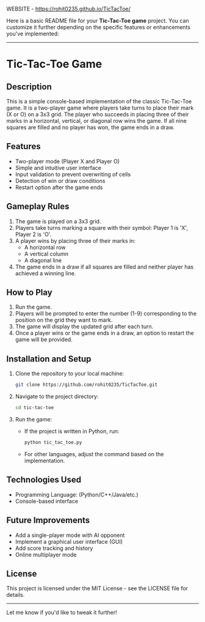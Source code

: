 WEBSITE - https://rohit0235.github.io/TicTacToe/ 


Here is a basic README file for your **Tic-Tac-Toe game** project. You can customize it further depending on the specific features or enhancements you've implemented:

---

# Tic-Tac-Toe Game

## Description

This is a simple console-based implementation of the classic Tic-Tac-Toe game. It is a two-player game where players take turns to place their mark (X or O) on a 3x3 grid. The player who succeeds in placing three of their marks in a horizontal, vertical, or diagonal row wins the game. If all nine squares are filled and no player has won, the game ends in a draw.

## Features

- Two-player mode (Player X and Player O)
- Simple and intuitive user interface
- Input validation to prevent overwriting of cells
- Detection of win or draw conditions
- Restart option after the game ends

## Gameplay Rules

1. The game is played on a 3x3 grid.
2. Players take turns marking a square with their symbol: Player 1 is 'X', Player 2 is 'O'.
3. A player wins by placing three of their marks in:
   - A horizontal row
   - A vertical column
   - A diagonal line
4. The game ends in a draw if all squares are filled and neither player has achieved a winning line.

## How to Play

1. Run the game.
2. Players will be prompted to enter the number (1-9) corresponding to the position on the grid they want to mark.
3. The game will display the updated grid after each turn.
4. Once a player wins or the game ends in a draw, an option to restart the game will be provided.

## Installation and Setup

1. Clone the repository to your local machine:

   ```bash
   git clone https://github.com/rohit0235/TicTacToe.git
   ```

2. Navigate to the project directory:

   ```bash
   cd tic-tac-toe
   ```

3. Run the game:

   - If the project is written in Python, run:

     ```bash
     python tic_tac_toe.py
     ```

   - For other languages, adjust the command based on the implementation.

## Technologies Used

- Programming Language: (Python/C++/Java/etc.)
- Console-based interface

## Future Improvements

- Add a single-player mode with AI opponent
- Implement a graphical user interface (GUI)
- Add score tracking and history
- Online multiplayer mode

## License

This project is licensed under the MIT License - see the LICENSE file for details.

---

Let me know if you'd like to tweak it further!



